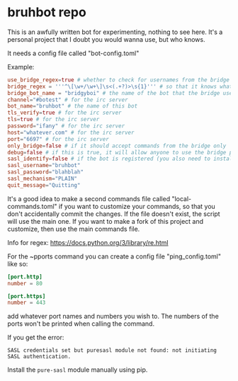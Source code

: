 # bruhbot repo

This is an awfully written bot for experimenting, nothing to see here. It's a personal project that I doubt you would
wanna use, but who knows.

It needs a config file called "bot-config.toml"

Example:

```toml
use_bridge_regex=true # whether to check for usernames from the bridge or not
bridge_regex = '''^\[\w+/\w+\]\s<(.+?)>\s{1}''' # so that it knows what usernames to use from the bridge
bridge_bot_name = "bridgyboi" # the name of the bot that the bridge uses
channel="#botest" # for the irc server
bot_name="bruhbot" # the name of this bot
tls_verify=true # for the irc server
tls=true # for the irc server
password="ifany" # for the irc server
host="whatever.com" # for the irc server
port="6697" # for the irc server
only_bridge=false # if it should accept commands from the bridge only
debug=false # if this is true, it will allow anyone to use the bridge pattern to impersonate an user
sasl_identify=false # if the bot is registered (you also need to install the pure-sasl module)
sasl_username="bruhbot"
sasl_password="blahblah"
sasl_mechanism="PLAIN"
quit_message="Quitting"
```

It's a good idea to make a second commands file called "local-commands.toml" 
if you want to customize your commands, so that you don't accidentally commit the changes. 
If the file doesn't exist, the script will use the main one. If you want to make a fork 
of this project and customize, then use the main commands file.

Info for regex: https://docs.python.org/3/library/re.html

For the ~pports command you can create a config file "ping_config.toml" like so:

```toml
[port.http]
number = 80

[port.https]
number = 443
```

add whatever port names and numbers you wish to. The numbers of the ports won't be printed when calling the command.

If you get the error:

`SASL credentials set but puresasl module not found: not initiating SASL authentication.`

Install the `pure-sasl` module manually using pip.
